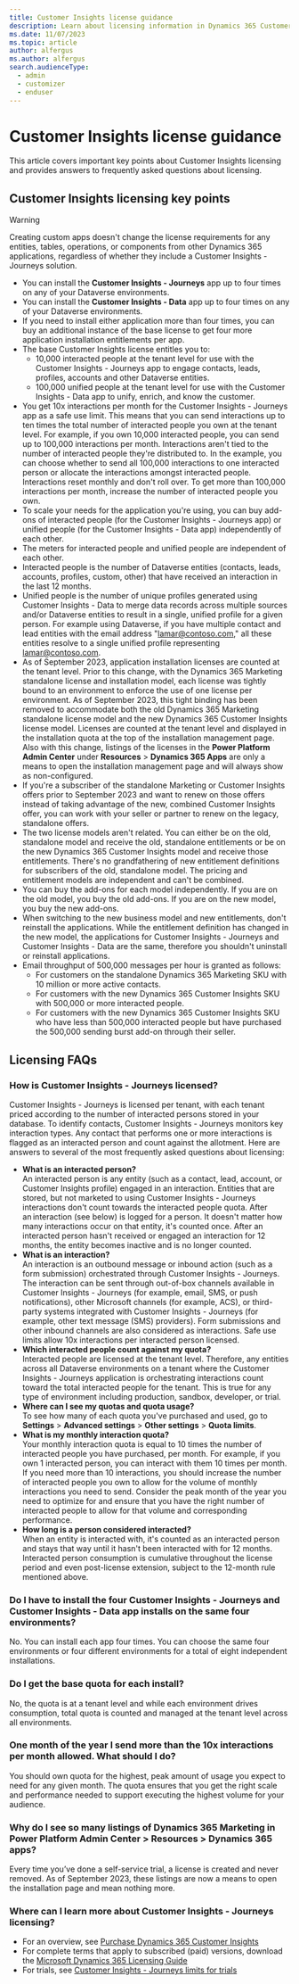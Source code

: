 ```yaml
---
title: Customer Insights license guidance
description: Learn about licensing information in Dynamics 365 Customer Insights.
ms.date: 11/07/2023
ms.topic: article
author: alfergus
ms.author: alfergus
search.audienceType: 
  - admin
  - customizer
  - enduser
---
```


# Customer Insights license guidance

This article covers important key points about Customer Insights licensing and provides answers to frequently asked questions about licensing.

## Customer Insights licensing key points

> [!WARNING]
> Creating custom apps doesn't change the license requirements for any entities, tables, operations, or components from other Dynamics 365 applications, regardless of whether they include a Customer Insights - Journeys solution.

-	You can install the **Customer Insights - Journeys** app up to four times on any of your Dataverse environments.
-	You can install the **Customer Insights - Data** app up to four times on any of your Dataverse environments.
-	If you need to install either application more than four times, you can buy an additional instance of the base license to get four more application installation entitlements per app.
- The base Customer Insights license entitles you to:
    - 10,000 interacted people at the tenant level for use with the Customer Insights - Journeys app to engage contacts, leads, profiles, accounts and other Dataverse entities.
    - 100,000 unified people at the tenant level for use with the Customer Insights - Data app to unify, enrich, and know the customer.
-	You get 10x interactions per month for the Customer Insights - Journeys app as a safe use limit. This means that you can send interactions up to ten times the total number of interacted people you own at the tenant level. For example, if you own 10,000 interacted people, you can send up to 100,000 interactions per month. Interactions aren't tied to the number of interacted people they're distributed to. In the example, you can choose whether to send all 100,000 interactions to one interacted person or allocate the interactions amongst interacted people. Interactions reset monthly and don't roll over. To get more than 100,000 interactions per month, increase the number of interacted people you own.
-	To scale your needs for the application you're using, you can buy add-ons of interacted people (for the Customer Insights - Journeys app) or unified people (for the Customer Insights - Data app) independently of each other.
-	The meters for interacted people and unified people are independent of each other.
-	Interacted people is the number of Dataverse entities (contacts, leads, accounts, profiles, custom, other) that have received an interaction in the last 12 months. 
-	Unified people is the number of unique profiles generated using Customer Insights - Data to merge data records across multiple sources and/or Dataverse entities to result in a single, unified profile for a given person. For example using Dataverse, if you have multiple contact and lead entities with the email address "lamar@contoso.com," all these entities resolve to a single unified profile representing lamar@contoso.com.
-	As of September 2023, application installation licenses are counted at the tenant level. Prior to this change, with the Dynamics 365 Marketing standalone license and installation model, each license was tightly bound to an environment to enforce the use of one license per environment. As of September 2023, this tight binding has been removed to accommodate both the old Dynamics 365 Marketing standalone license model and the new Dynamics 365 Customer Insights license model. Licenses are counted at the tenant level and displayed in the installation quota at the top of the installation management page. Also with this change, listings of the licenses in the **Power Platform Admin Center** under **Resources** > **Dynamics 365 Apps** are only a means to open the installation management page and will always show as non-configured.
-	If you're a subscriber of the standalone Marketing or Customer Insights offers prior to September 2023 and want to renew on those offers instead of taking advantage of the new, combined Customer Insights offer, you can work with your seller or partner to renew on the legacy, standalone offers.
-	The two license models aren't related. You can either be on the old, standalone model and receive the old, standalone entitlements or be on the new Dynamics 365 Customer Insights model and receive those entitlements. There's no grandfathering of new entitlement definitions for subscribers of the old, standalone model. The pricing and entitlement models are independent and can't be combined. 
-	You can buy the add-ons for each model independently. If you are on the old model, you buy the old add-ons. If you are on the new model, you buy the new add-ons. 
-	When switching to the new business model and new entitlements, don't reinstall the applications. While the entitlement definition has changed in the new model, the applications for Customer Insights - Journeys and Customer Insights - Data are the same, therefore you shouldn't uninstall or reinstall applications.
-	Email throughput of 500,000 messages per hour is granted as follows:
    - For customers on the standalone Dynamics 365 Marketing SKU with 10 million or more active contacts.
    - For customers with the new Dynamics 365 Customer Insights SKU with 500,000 or more interacted people.
    - For customers with the new Dynamics 365 Customer Insights SKU who have less than 500,000 interacted people but have purchased the 500,000 sending burst add-on through their seller.

## Licensing FAQs

### How is Customer Insights - Journeys licensed?

Customer Insights - Journeys is licensed per tenant, with each tenant priced according to the number of interacted persons stored in your database. To identify contacts, Customer Insights - Journeys monitors key interaction types. Any contact that performs one or more interactions is flagged as an interacted person and count against the allotment. Here are answers to several of the most frequently asked questions about licensing:
          
- **What is an interacted person?**  
    An interacted person is any entity (such as a contact, lead, account, or Customer Insights profile) engaged in an interaction. Entities that are stored, but not marketed to using Customer Insights - Journeys interactions don't count towards the interacted people quota. After an interaction (see below) is logged for a person. It doesn't matter how many interactions occur on that entity, it's counted once. After an interacted person hasn't received or engaged an interaction for 12 months, the entity becomes inactive and is no longer counted.
- **What is an interaction?**  
    An interaction is an outbound message or inbound action (such as a form submission) orchestrated through Customer Insights - Journeys. The interaction can be sent through out-of-box channels available in Customer Insights - Journeys (for example, email, SMS, or push notifications), other Microsoft channels (for example, ACS), or third-party systems integrated with Customer Insights - Journeys (for example, other text message (SMS) providers). Form submissions and other inbound channels are also considered as interactions. Safe use limits allow 10x interactions per interacted person licensed.  
- **Which interacted people count against my quota?**  
    Interacted people are licensed at the tenant level. Therefore, any entities across all Dataverse environments on a tenant where the Customer Insights - Journeys application is orchestrating interactions count toward the total interacted people for the tenant. This is true for any type of environment including production, sandbox, developer, or trial.
- **Where can I see my quotas and quota usage?**  
    To see how many of each quota you've purchased and used, go to **Settings** > **Advanced settings** > **Other settings** > **Quota limits**.
- **What is my monthly interaction quota?**  
    Your monthly interaction quota is equal to 10 times the number of interacted people you have purchased, per month. For example, if you own 1 interacted person, you can interact with them 10 times per month. If you need more than 10 interactions, you should increase the number of interacted people you own to allow for the volume of monthly interactions you need to send. Consider the peak month of the year you need to optimize for and ensure that you have the right number of interacted people to allow for that volume and corresponding performance.
- **How long is a person considered interacted?**  
    When an entity is interacted with, it's counted as an interacted person and stays that way until it hasn't been interacted with for 12 months. Interacted person consumption is cumulative throughout the license period and even post-license extension, subject to the 12-month rule mentioned above.

### Do I have to install the four Customer Insights - Journeys and Customer Insights - Data app installs on the same four environments?

No. You can install each app four times. You can choose the same four environments or four different environments for a total of eight independent installations.

### Do I get the base quota for each install?

No, the quota is at a tenant level and while each environment drives consumption, total quota is counted and managed at the tenant level across all environments.

### One month of the year I send more than the 10x interactions per month allowed. What should I do?

You should own quota for the highest, peak amount of usage you expect to need for any given month. The quota ensures that you get the right scale and performance needed to support executing the highest volume for your audience.

### Why do I see so many listings of Dynamics 365 Marketing in Power Platform Admin Center > Resources > Dynamics 365 apps?

Every time you’ve done a self-service trial, a license is created and never removed. As of September 2023, these listings are now a means to open the installation page and mean nothing more.

### Where can I learn more about Customer Insights - Journeys licensing?
- For an overview, see [Purchase Dynamics 365 Customer Insights](purchase.md) 
- For complete terms that apply to subscribed (paid) versions, download the [Microsoft Dynamics 365 Licensing Guide](https://go.microsoft.com/fwlink/p/?linkid=866544)
- For trials, see [Customer Insights - Journeys limits for trials](trial-preview-limits.md)
